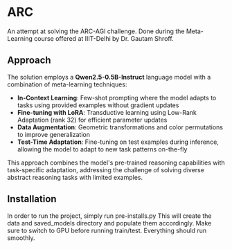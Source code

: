 # ARC
An attempt at solving the ARC-AGI challenge. Done during the Meta-Learning course offered at IIIT-Delhi by Dr. Gautam Shroff.

## Approach
The solution employs a **Qwen2.5-0.5B-Instruct** language model with a combination of meta-learning techniques:

- **In-Context Learning**: Few-shot prompting where the model adapts to tasks using provided examples without gradient updates
- **Fine-tuning with LoRA**: Transductive learning using Low-Rank Adaptation (rank 32) for efficient parameter updates
- **Data Augmentation**: Geometric transformations and color permutations to improve generalization
- **Test-Time Adaptation**: Fine-tuning on test examples during inference, allowing the model to adapt to new task patterns on-the-fly

This approach combines the model's pre-trained reasoning capabilities with task-specific adaptation, addressing the challenge of solving diverse abstract reasoning tasks with limited examples.

## Installation
In order to run the project, simply run pre-installs.py
This will create the data and saved_models directory and populate them accordingly.
Make sure to switch to GPU before running train/test.
Everything should run smoothly.
